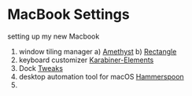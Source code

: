 # MacBook Settings
setting up my new Macbook

1) window tiling manager
    a) [Amethyst](https://github.com/ianyh/Amethyst)
    b) [Rectangle](https://rectangleapp.com)
3) keyboard customizer [Karabiner-Elements](https://karabiner-elements.pqrs.org)
4) Dock [Tweaks](https://www.intego.com/mac-security-blog/unlock-the-macos-docks-hidden-secrets-in-terminal/)
5) desktop automation tool for macOS [Hammerspoon](https://www.hammerspoon.org/go/)
6) 



